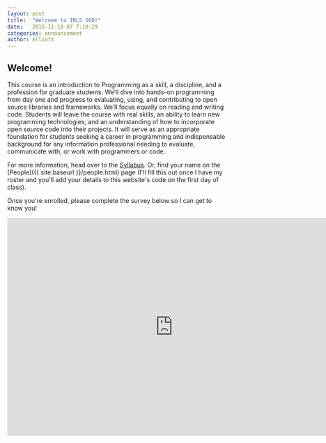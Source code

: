 ```yaml
---
layout: post
title:  "Welcome to INLS 560!"
date:   2015-11-10-07 7:10:29
categories: announcement
author: elliott
---
```


## Welcome!

This course is an introduction to Programming as a skill, a discipline, and a profession for graduate students.  We’ll dive into hands-on programming from day one and progress to evaluating, using, and contributing to open source libraries and frameworks.  We’ll focus equally on reading and writing code.  Students will leave the course with real skills, an ability to learn new programming technologies, and an understanding of how to incorporate open source code into their projects.  It will serve as an appropriate foundation for students seeking a career in programming and indispensable background for any information professional needing to evaluate, communicate with, or work with programmers or code.

For more information, head over to the [Syllabus]({{site.baseurl}}/syllabus.html).  Or, find your name on the [People]({{ site.baseurl }}/people.html) page (I'll fill this out once I have my roster and you'll add your details to this website's code on the first day of class).

Once you're enrolled, please complete the survey below so I can get to know you!

<iframe src="https://docs.google.com/forms/d/1i_Bf9tsfEJVHSRDiGb2Q-Hi8cp-ur5NQmWMEYy-d2Ao/viewform?embedded=true" width="760" height="500" frameborder="0" marginheight="0" marginwidth="0">Loading...</iframe>
